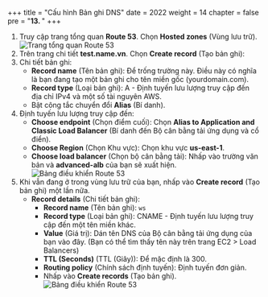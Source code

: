 
+++
title = "Cấu hình Bản ghi DNS"
date = 2022
weight = 14
chapter = false
pre = "<b>13. </b>"
+++
1. Truy cập trang tổng quan **Route 53**. Chọn **Hosted zones** (Vùng lưu trữ).
![Trang tổng quan Route 53](/images/13-ConfigDNS/01-Route53Dashboard.png)
2. Trên trang chi tiết **test.name.vn**. Chọn **Create record** (Tạo bản ghi):
3. Chi tiết bản ghi:
    - **Record name** (Tên bản ghi): Để trống trường này. Điều này có nghĩa là bạn đang tạo một bản ghi cho tên miền gốc (yourdomain.com).
    - **Record type** (Loại bản ghi): A - Định tuyến lưu lượng truy cập đến địa chỉ IPv4 và một số tài nguyên AWS.
    - Bật công tắc chuyển đổi **Alias** (Bí danh).
4. Định tuyến lưu lượng truy cập đến:
    - **Choose endpoint** (Chọn điểm cuối): Chọn **Alias to Application and Classic Load Balancer** (Bí danh đến Bộ cân bằng tải ứng dụng và cổ điển).
    - **Choose Region** (Chọn Khu vực): Chọn khu vực **us-east-1**.
    - **Choose load balancer** (Chọn bộ cân bằng tải): Nhấp vào trường văn bản và **advanced-alb** của bạn sẽ xuất hiện.
![Bảng điều khiển Route 53](/images/13-ConfigDNS/02-CreateRecord.png)
5. Khi vẫn đang ở trong vùng lưu trữ của bạn, nhấp vào **Create record** (Tạo bản ghi) một lần nữa.
    - **Record details** (Chi tiết bản ghi):
        - **Record name** (Tên bản ghi): `ws`
        - **Record type** (Loại bản ghi): CNAME - Định tuyến lưu lượng truy cập đến một tên miền khác.
        - **Value** (Giá trị): Dán tên DNS của Bộ cân bằng tải ứng dụng của bạn vào đây. (Bạn có thể tìm thấy tên này trên trang EC2 > Load Balancers)
        - **TTL (Seconds)** (TTL (Giây)): Để mặc định là 300.
        - **Routing policy** (Chính sách định tuyến): Định tuyến đơn giản.
        - Nhấp vào **Create records** (Tạo bản ghi).
![Bảng điều khiển Route 53](/images/13-ConfigDNS/03-CNAMERecords.png)
